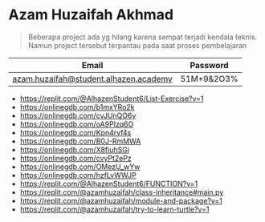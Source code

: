 # Azam Huzaifah Akhmad 

>Beberapa project ada yg hilang karena sempat terjadi kendala teknis. Namun project tersebut terpantau pada saat proses pembelajaran

|Email|Password|
|---|---|
|azam.huzaifah@student.alhazen.academy|51M+9&2O3%|

- https://replit.com/@AlhazenStudent6/List-Exercise?v=1
- https://onlinegdb.com/b1mxYRo2k
- https://onlinegdb.com/cvJUnQO6y
- https://onlinegdb.com/oA9PIzq6O
- https://onlinegdb.com/Kpn4rvf4s
- https://onlinegdb.com/B0J-RmMWA
- https://onlinegdb.com/X8fiuhSGi
- https://onlinegdb.com/cvyPt2ePz
- https://onlinegdb.com/OMezU_wYw
- https://onlinegdb.com/hzfLvWWJP
- https://replit.com/@AlhazenStudent6/FUNCTION?v=1
- https://replit.com/@azamhuzaifah/class-inheritance#main.py
- https://replit.com/@azamhuzaifah/module-and-package?v=1
- https://replit.com/@azamhuzaifah/try-to-learn-turtle?v=1